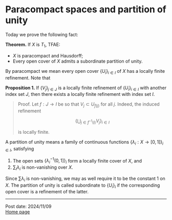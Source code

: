 # Paracompact spaces and partition of unity

Today we prove the following fact:

**Theorem.** If $X$ is $T_1$, TFAE:

- $X$ is paracompact and Hausdorff;
- Every open cover of $X$ admits a subordinate partition of unity.


By paracompact we mean every open cover $\{U_i\}_{i\in I}$ of $X$ has a locally finite refinement. Note that

**Proposition 1.** If $\{V_j\}_{j\in J}$ is a locally finite refinement of $\{U_i\}_{i\in I}$ with another index set $J$, then there exists a locally finite refinement with index set $I$.

> Proof. Let $f:J\to I$ be so that $V_j\subset U_{f(j)}$ for all $j$. Indeed, the induced refinement
>
> $$\left\{\bigcup_{j\in f^{-1}(i)}V_j\right\}_{i\in I}$$
>
> is locally finite.

A partition of unity means a family of continuous functions $\{\lambda_i:X\to[0,1]\}_{i\in I}$, satisfying

1. The open sets $\{\lambda_i^{-1}(0,1]\}_i$ form a locally finite cover of $X$, and
2. $\sum_i\lambda_i$ is non-vanishing over $X$.

Since $\sum\lambda_i$ is non-vanishing, we may as well require it to be the constant $1$ on $X$. The partition of unity is called subordinate to $\{U_i\}_i$ if the corresponding open cover is a refinement of the latter. 

<!-- TODO -->

---
Post date: 2024/11/09 \
[Home page](https://caelestia.github.io)